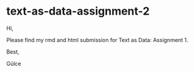 # text-as-data-assignment-2

Hi,

Please find my rmd and html submission for Text as Data: Assignment 1.

Best,

Gülce
